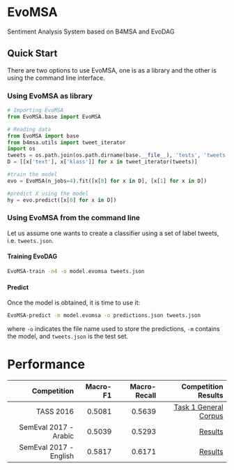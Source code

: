 # EvoMSA
Sentiment Analysis System based on B4MSA and EvoDAG

## Quick Start ##

There are two options to use EvoMSA, one is as a library
and the other is using the command line interface.

### Using EvoMSA as library ###

```python
# Importing EvoMSA
from EvoMSA.base import EvoMSA

# Reading data
from EvoMSA import base
from b4msa.utils import tweet_iterator
import os
tweets = os.path.join(os.path.dirname(base.__file__), 'tests', 'tweets.json')
D = [[x['text'], x['klass']] for x in tweet_iterator(tweets)]

#train the model
evo = EvoMSA(n_jobs=4).fit([x[0] for x in D], [x[1] for x in D])

#predict X using the model
hy = evo.predict([x[0] for x in D])
```

### Using EvoMSA from the command line

Let us assume one wants to create a classifier using a
set of label tweets, i.e. `tweets.json`.


#### Training EvoDAG


```bash   
EvoMSA-train -n4 -o model.evomsa tweets.json 
```

#### Predict 

Once the model is obtained, it is time to use it:

```bash   
EvoMSA-predict -m model.evomsa -o predictions.json tweets.json
```

where `-o` indicates the file name used to store the predictions, `-m`
contains the model, and `tweets.json` is the test set.


# Performance #

|Competition | Macro-F1 | Macro-Recall|Competition Results|
|----------:|--------:|-----------:|---------------:|
|TASS 2016 | 0.5081 | 0.5639| [Task 1 General Corpus](http://ceur-ws.org/Vol-1896/p0_overview_tass2017.pdf)|
|SemEval 2017 - Arabic| 0.5039 |0.5293|[Results](https://competitions.codalab.org/competitions/15887/results/27549/data)|
|SemEval 2017 - English | 0.5817 | 0.6171|[Results](https://competitions.codalab.org/competitions/15885/results/27545/data)|
